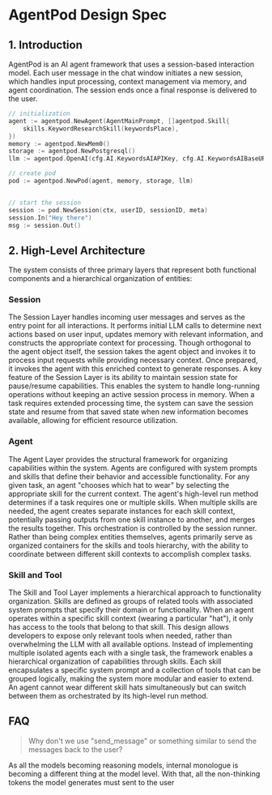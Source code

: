 # AgentPod Design Spec

## 1. Introduction

AgentPod is an AI agent framework that uses a session-based interaction model. Each user message in the chat window initiates a new session, which handles input processing, context management via memory, and agent coordination. The session ends once a final response is delivered to the user.


```go
// initialization
agent := agentpod.NewAgent(AgentMainPrompt, []agentpod.Skill{
    skills.KeywordResearchSkill(keywordsPlace),
})
memory := agentpod.NewMem0()
storage := agentpod.NewPostgresql()
llm := agentpod.OpenAI(cfg.AI.KeywordsAIAPIKey, cfg.AI.KeywordsAIBaseURL)

// create pod
pod := agentpod.NewPod(agent, memory, storage, llm)


// start the session
session := pod.NewSession(ctx, userID, sessionID, meta)
session.In("Hey there")
msg := session.Out()
```


## 2. High-Level Architecture

The system consists of three primary layers that represent both functional components and a hierarchical organization of entities:

### Session
The Session Layer handles incoming user messages and serves as the entry point for all interactions. It performs initial LLM calls to determine next actions based on user input, updates memory with relevant information, and constructs the appropriate context for processing. Though orthogonal to the agent object itself, the session takes the agent object and invokes it to process input requests while providing necessary context. Once prepared, it invokes the agent with this enriched context to generate responses. A key feature of the Session Layer is its ability to maintain session state for pause/resume capabilities. This enables the system to handle long-running operations without keeping an active session process in memory. When a task requires extended processing time, the system can save the session state and resume from that saved state when new information becomes available, allowing for efficient resource utilization.

### Agent
The Agent Layer provides the structural framework for organizing capabilities within the system. Agents are configured with system prompts and skills that define their behavior and accessible functionality. For any given task, an agent "chooses which hat to wear" by selecting the appropriate skill for the current context. The agent's high-level run method determines if a task requires one or multiple skills. When multiple skills are needed, the agent creates separate instances for each skill context, potentially passing outputs from one skill instance to another, and merges the results together. This orchestration is controlled by the session runner. Rather than being complex entities themselves, agents primarily serve as organized containers for the skills and tools hierarchy, with the ability to coordinate between different skill contexts to accomplish complex tasks.

### Skill and Tool
The Skill and Tool Layer implements a hierarchical approach to functionality organization. Skills are defined as groups of related tools with associated system prompts that specify their domain or functionality. When an agent operates within a specific skill context (wearing a particular "hat"), it only has access to the tools that belong to that skill. This design allows developers to expose only relevant tools when needed, rather than overwhelming the LLM with all available options. Instead of implementing multiple isolated agents each with a single task, the framework enables a hierarchical organization of capabilities through skills. Each skill encapsulates a specific system prompt and a collection of tools that can be grouped logically, making the system more modular and easier to extend. An agent cannot wear different skill hats simultaneously but can switch between them as orchestrated by its high-level run method.


## FAQ

> Why don't we use "send_message" or something similar to send the messages back to the user?

As all the models becoming reasoning models, internal monologue is becoming a different thing at the model level. With that, all the non-thinking tokens the model generates must sent to the user 
